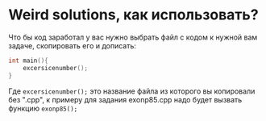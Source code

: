 # Weird solutions, как использовать?

Что бы код заработал у вас нужно выбрать файл с кодом к нужной вам задаче, скопировать его и дописать:
```cpp
int main(){
	excersicenumber();
}
```
Где `excersicenumber();` это название файла из которого вы копировали без ".срр", к примеру для задания exonp85.cpp надо будет вызвать функцию `exonp85();`
